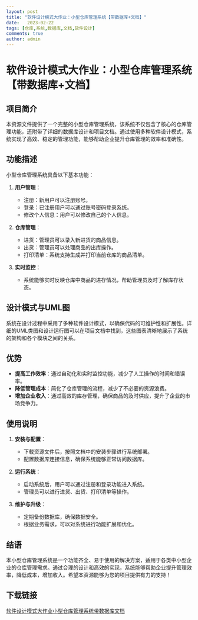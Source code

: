 ```yaml
---
layout: post
title: "软件设计模式大作业：小型仓库管理系统【带数据库+文档】"
date:   2023-02-22
tags: [仓库,系统,数据库,文档,软件设计]
comments: true
author: admin
---
```

# 软件设计模式大作业：小型仓库管理系统【带数据库+文档】

## 项目简介

本资源文件提供了一个完整的小型仓库管理系统，该系统不仅包含了核心的仓库管理功能，还附带了详细的数据库设计和项目文档。通过使用多种软件设计模式，系统实现了高效、稳定的管理功能，能够帮助企业提升仓库管理的效率和准确性。

## 功能描述

小型仓库管理系统具备以下基本功能：

1. **用户管理**：
   - 注册：新用户可以注册账号。
   - 登录：已注册用户可以通过账号密码登录系统。
   - 修改个人信息：用户可以修改自己的个人信息。

2. **仓库管理**：
   - 进货：管理员可以录入新进货的商品信息。
   - 出货：管理员可以处理商品的出库操作。
   - 打印清单：系统支持生成并打印当前仓库的商品清单。

3. **实时监控**：
   - 系统能够实时反映仓库中商品的进存情况，帮助管理员及时了解库存状态。

## 设计模式与UML图

系统在设计过程中采用了多种软件设计模式，以确保代码的可维护性和扩展性。详细的UML类图和设计运行图可以在项目文档中找到，这些图表清晰地展示了系统的架构和各个模块之间的关系。

## 优势

- **提高工作效率**：通过自动化和实时监控功能，减少了人工操作的时间和错误率。
- **降低管理成本**：简化了仓库管理的流程，减少了不必要的资源浪费。
- **增加企业收入**：通过高效的库存管理，确保商品的及时供应，提升了企业的市场竞争力。

## 使用说明

1. **安装与配置**：
   - 下载资源文件后，按照文档中的安装步骤进行系统部署。
   - 配置数据库连接信息，确保系统能够正常访问数据库。

2. **运行系统**：
   - 启动系统后，用户可以通过注册和登录功能进入系统。
   - 管理员可以进行进货、出货、打印清单等操作。

3. **维护与升级**：
   - 定期备份数据库，确保数据安全。
   - 根据业务需求，可以对系统进行功能扩展和优化。

## 结语

本小型仓库管理系统是一个功能齐全、易于使用的解决方案，适用于各类中小型企业的仓库管理需求。通过合理的设计和高效的实现，系统能够帮助企业提升管理效率，降低成本，增加收入。希望本资源能够为您的项目提供有力的支持！

## 下载链接

[软件设计模式大作业小型仓库管理系统带数据库文档](https://pan.quark.cn/s/131e918846b1)